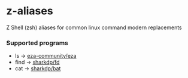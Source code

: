 # z-aliases
Z Shell (zsh) aliases for common linux command modern replacements

### Supported programs
* ls -> [eza-community/eza](https://github.com/eza-community/eza)
* find -> [sharkdp/fd](https://github.com/sharkdp/fd)
* cat -> [sharkdp/bat](https://github.com/sharkdp/bat)
